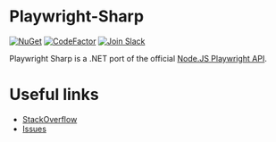 # Playwright-Sharp

[![NuGet](https://buildstats.info/nuget/PlaywrightSharp)][NugetUrl]
[![CodeFactor](https://www.codefactor.io/repository/github/kblok/playwright-sharp/badge)][CodeFactorUrl]
[![Join Slack](https://img.shields.io/badge/join-slack-infomational)](https://join.slack.com/t/playwright/shared_invite/enQtOTEyMTUxMzgxMjIwLThjMDUxZmIyNTRiMTJjNjIyMzdmZDA3MTQxZWUwZTFjZjQwNGYxZGM5MzRmNzZlMWI5ZWUyOTkzMjE5Njg1NDg)

[NugetUrl]: https://www.nuget.org/packages/PlaywrightSharp/
[CodeFactorUrl]: https://www.codefactor.io/repository/github/kblok/playwright-sharp

Playwright Sharp is a .NET port of the official [Node.JS Playwright API](https://github.com/microsoft/playwright). 

# Useful links

* [StackOverflow](https://stackoverflow.com/search?q=playwright-sharp)
* [Issues](https://github.com/kblok/playwright-sharp/issues?utf8=%E2%9C%93&q=is%3Aissue)
